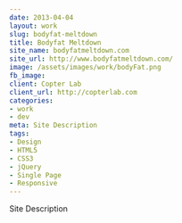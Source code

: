 ```yaml
---
date: 2013-04-04
layout: work
slug: bodyfat-meltdown
title: Bodyfat Meltdown
site_name: bodyfatmeltdown.com
site_url: http://www.bodyfatmeltdown.com/
image: /assets/images/work/bodyFat.png
fb_image:
client: Copter Lab
client_url: http://copterlab.com
categories:
- work
- dev
meta: Site Description
tags: 
- Design
- HTML5
- CSS3
- jQuery
- Single Page
- Responsive
---
```


Site Description